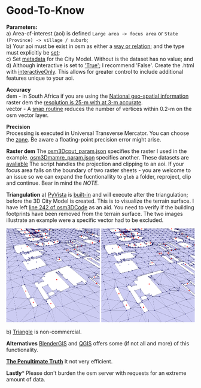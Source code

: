 # Good-To-Know

**Parameters:**  
a) Area-of-interest (aoi) is defined `Large area -> focus area` or `State (Province) -> village / suburb`;  
b) Your aoi must be exist in osm as either a [way or relation](https://wiki.openstreetmap.org/wiki/Elements); and the type must explicitly be [set](https://github.com/AdrianKriger/osm_LoD1_3DCityModel/blob/main/osm3Dcput_param.json#L4);  
c) Set [metadata](https://github.com/AdrianKriger/osm_LoD1_3DCityModel/blob/main/osm3Dcput_param.json#L21-L31) for the City Model. Without is the dataset has no value; and  
d) Although interactive is set to ['True'](https://github.com/AdrianKriger/osm_LoD1_3DCityModel/blob/main/osm3Dcput_param.json#L33); I recommend 'False'. Create the .html with [interactiveOnly](https://github.com/AdrianKriger/osm_LoD1_3DCityModel/blob/main/interactiveOnly.ipynb). This allows for greater control to include additional features unique to your aoi.

**Accuracy**  
dem - in South Africa if you are using the [National geo-spatial information](http://www.ngi.gov.za/) raster dem the [resolution is 25-m with at 3-m accurate](https://www.ee.co.za/wp-content/uploads/2015/08/Julie-Verhulp.pdf).  
vector - A [snap routine](https://github.com/AdrianKriger/osm_LoD1_3DCityModel/blob/main/osm3DCode.py#L231-L238) reduces the number of vertices within 0.2-m on the osm vector layer. 

**Precision**  
Processing is executed in Universal Transverse Mercator. You can choose the [zone](https://github.com/AdrianKriger/osm_LoD1_3DCityModel/blob/main/osm3Dcput_param.json#L6). Be aware a floating-point precision error might arise.

**Raster dem**
The [osm3Dcput_param.json](https://github.com/AdrianKriger/osm_LoD1_3DCityModel/blob/main/osm3Dcput_param.json#L15) specifies the raster I used in the example. [osm3Dmamre_param.json](https://github.com/AdrianKriger/osm_LoD1_3DCityModel/blob/main/extra/osm3Dmamre_param.json#L15) specifies another. These datasets are [avaliable](http://www.ngi.gov.za/index.php/online-shop/what-is-itis-portal)
The script handles the projection and clipping to an aoi. If your focus area falls on the boundary of two raster sheets - you are welcome to an issue so we can expand the fucntionallity to `glob` a folder, reproject, clip and continue. Bear in mind the *NOTE.*

**Triangulation**
a) [PyVista](https://www.pyvista.org/) is [built-in](https://github.com/AdrianKriger/osm_LoD1_3DCityModel/blob/main/osm3DCode.py#L415) and will execute after the triangulation; before the 3D City Model is created. This is to visualize the terrain surface. I have left [line 242 of osm3DCode](https://github.com/AdrianKriger/osm_LoD1_3DCityModel/blob/main/osm3DCode.py#L242) as an aid.
You need to verify if the building footprints have been removed from the terrain surface. The two images illustrate an example were a specific vector had to be excluded. 

<img src="img/fp01.png" alt="alt text" width="250" height="250">  <img src="img/fp02.png" alt="alt text" width="250" height="250">

b) [Triangle](https://www.cs.cmu.edu/~quake/triangle.html) is non-commercial.

**Alternatives**
[BlenderGIS](https://github.com/domlysz/BlenderGIS) and [QGIS](https://qgis.org/en/site/) offers some (if not all and more) of this functionality.

**[The Penultimate Truth](https://en.wikipedia.org/wiki/The_Penultimate_Truth)**
It not very efficient.

**Lastly***
Please don't burden the osm server with requests for an extreme amount of data.
